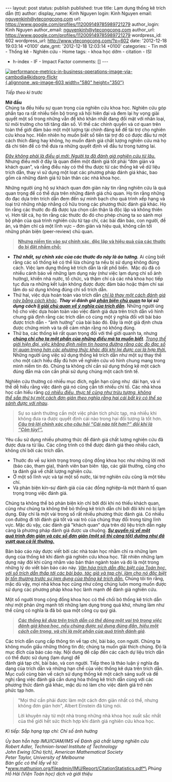 --- layout: post status: publish published: true title: Lạm dụng thống
kê trích dẫn (tt) author: display\_name: Kinh Nguyen login: Kinh Nguyen
email: nguyenkinh@ytecongcong.com url:
https://www.google.com/profiles/112009149785989721279 author\_login:
Kinh Nguyen author\_email: nguyenkinh@ytecongcong.com author\_url:
https://www.google.com/profiles/112009149785989721279 wordpress\_id: 602
wordpress\_url: http://www.ytecongcong.com/?p=602 date: '2012-12-18
19:03:14 +0100' date\_gmt: '2012-12-18 12:03:14 +0100' categories: - Tin
mới - Thống kê - Nghiên cứu - Home tags: - khoa học dởm - citation - ISI
- h-index - IF - Impact Factor comments: \[\] ---

[![](http://www.ytecongcong.com/wp-content/uploads/2012/12/performance-metrics-in-business-operations-image-via-cambodia4kidsorg-flickr.jpg "performance-metrics-in-business-operations-image-via-cambodia4kidsorg-flickr"){.alignnone
.wp-image-603 width="580"
height="350"}](http://www.ytecongcong.com/2012/12/lam-dung-thong-ke-trich-dan-tt/performance-metrics-in-business-operations-image-via-cambodia4kidsorg-flickr/)

*Tiếp theo kì trước*

**Mở đầu**\
Chúng ta đều hiểu sự quan trọng của nghiên cứu khoa học. Nghiên cứu góp
phần tạo ra rất nhiều tiến bộ trong xã hội hiên đại và đem lại hy vọng
giải quyết một số trong những vẫn đề khó khăn nhất đang đối mặt với nhân
loại, từ môi trường cho tới tăng dân số. Vì thế các chính quyền và cơ
quan trên toàn thế giới đảm bảo một một lượng tài chính đáng kể để
tài trợ cho nghiên cứu khoa học. Hiển nhiên họ muốn biết số tiền tài
trợ đó có được đầu tư một cách thích đáng hay không, họ muốn đánh giá
chất lượng nghiên cứu mà họ đã chi tiên để có thể đưa ra những quyết
định về đầu tư trong tương lai.

<span style="text-decoration: underline;">*Đây không phải là điều gì
mới: Người ta đã đánh giá nghiên cứu từ lâu.*</span> Nhưng điều mới ở
đây là quan điểm một đánh giá tốt phải “đơn giản và khách quan”, và rằng
điều này có thể thu được từ các thống kê về dữ liệu trích dẫn, thay vì
sử dụng một loạt các phương pháp đánh giá khác, bao gồm cả những đánh
giá từ bản thân các nhà khoa học.

Những người ủng hộ sự khách quan đơn giản này tin rằng nghiên cứu là quá
quan trọng để có thể dựa trên những đánh giá chủ quan. Họ tin rằng những
đo đạc dựa trên trích dẫn đem đến sự minh bạch cho quá trình xếp hạng và
loại trừ những nhập nhằng cố hữu trong các phương thức đánh giá khác. Họ
tin rằng các thước đo đã được lựa chọn cẩn thận là độc lập và không
thiên vị. Hơn tất cả, họ tin rằng các thước đo đó cho phép chúng ta so
sánh mọi bộ phận của quá trình nghiên cứu từ tạp chí, các bài đăn báo,
con người, đề án, và thậm chỉ cả một lĩnh vực – đơn giản và hiệu quả,
không cần tới những phản biện (peer-review) chủ quan.

> **<span style="text-decoration: underline;">Nhưng niềm tin vào sự
> chính xác, độc lập và hiệu quả của các thước đo bị đặt nhầm
> chỗ:</span>**

-   ***Thứ nhất, sự chính xác của các thước đo này là ảo tưởng.*** Ai
    cũng biết rằng các số thống kê có thể lừa chúng ta nếu bị sử dụng
    không đúng cách. Việc lạm dụng thống kê trích dẫn là rất phổ biến.
     Mặc dù đã có nhiều cánh báo về những lạm dụng này (như việc lạm
    dụng chỉ số ảnh hưởng), khiến nhà nước, tổ chức, và thậm chí cả các
    nhà khoa học tiếp tục đưa ra những kết luận không được được đảm bảo
    hoặc thậm chí sai lầm do sử dụng không đúng chỉ số trích dẫn.
-   Thứ hai, việc dựa hoàn toàn vào trích dẫn <span
    style="text-decoration: underline;">*chỉ là thay một cách đánh giá
    này bằng cách khác*</span>. ***Thay vì đánh giá <span
    style="text-decoration: underline;">phản biện chủ quan</span> ta lại
    sử dụng cách <span style="text-decoration: underline;">lí giải
    chủ quan về ý nghĩa của trích dẫn</span>***. Những người ủng hộ cho
    việc dựa hoàn toàn vào việc đánh giá dựa trên trích dẫn vô hình
    chung giả định rằng các trích dẫn có cùng một ý nghĩa đối với bài
    báo được trích dẫn - “ảnh hưởng” của bài báo đó. Đây là một giả định
    chưa được chứng mình và ta dễ cảm nhận rằng nó không đúng.
-   Thứ ba, các thống kê rất quan trọng đối với thế giới quanh ta,
    nhưng<span style="text-decoration: underline;"> ***chúng chỉ cho ta
    một phần của những điều mà ta muốn biết***</span>. <span
    style="text-decoration: underline;">*Trong thế giới hiện đại, việc
    khẳng định niềm tin hoang đường rằng các đo đạc số trị quan trọng
    hơn các phương thức khác đôi khi lại được coi là hợp thời.*</span>
    Những người ủng việc sử dụng thống kê trích dẫn như một sự thay thế
    cho một cách hiểu đầy đủ hơn về nghiên cứu vô hình chung mang trong
    mình niềm tin đó. Chúng ta không chỉ cần sử dụng thống kê một cách
    đúng đắn mà còn cần phải sử dụng chúng một cách tinh tế.

Nghiên cứu thường có nhiều mục đích, ngắn hạn cũng như  dài hạn, và vì
thế dễ hiểu rằng việc đánh giá nó cũng cần tới nhiều chỉ tố. Các nhà
khoa học cần hiểu rằng <span style="text-decoration: underline;">*có
nhiều điều, thực tế cũng như trừu tượng, không thể sắp thứ tự một cách
đơn giản theo nghĩa rằng hai cái bất kỳ có thể so sánh được với
nhau*</span>.

> Sự so sánh thường cần một việc phân tích phức tạp, mà nhiều khi không
> đưa ra được quyết định cái nào trong hai đối tượng là tốt hơn. <span
> style="text-decoration: underline;">***Câu trả lời chính xác cho câu
> hỏi “Cái nào tốt hơn?” đôi khi là “Còn tùy!”.***</span>

Yêu cầu sử dụng nhiều phương thức để đánh giá chất lượng nghiên cứu đã
được đưa ra từ lâu. Các công trình có thể được đánh giá theo nhiều cách,
không chỉ bởi các trích dẫn.

-   Thước đo về sự kính trọng trong cộng đồng khoa học như những lời mời
    (báo cáo, tham gia), thành viên ban biên  tập, các giải thưởng, cũng
    cho ta đánh giá về chất lượng nghiên cứu.
-   Ở một số lĩnh vực và tại một số nước, tài trợ nghiên cứu cũng là một
    tiêu chí.
-   Và phản biện kín–sự đánh giá của các đồng nghiệp–là một thành tố
    quan trọng trong việc đánh giá.

Chúng ta không thể bỏ phản biện kín chỉ bởi đôi khi nó thiếu khách quan,
cũng như chúng ta không thể bỏ thống kê trích dẫn chỉ bởi đôi khi nó bị
lạm dụng. Đây chỉ là một vài trong số rất nhiều phương thức đánh giá. Có
nhiều con đường đi tới đánh giá tốt và vai trò của chúng thay đổi trong
từng lĩnh vực. Mặc dù vậy, các đánh giá "khách quan" dựa trên dữ liệu
trích dẫn ngày càng là phương pháp đánh giá được ưa chuộng. <span
style="text-decoration: underline;">***Sự quyến rũ về một quá trình đơn
giản và các số đơn giản (một số thì càng tốt) dường như đã vượt qua cả
lẽ thường.***</span>

Bản báo cáo này được viết bởi các nhà toán học nhằm chỉ ra những lạm
dụng của thống kê khi đánh giá nghiên cứu khoa học. Tất nhiên những lạm
dụng này đôi khi cũng nhằm vào bản thân ngành toán và đó là một trong
những lý do viết bản báo cáo này. <span
style="text-decoration: underline;">*Văn hóa trích dẫn đặc biệt của Toán
học, với số trích dẫn thấp tới các bài báo, tác giả và tạp chí, làm
cho nó đặc biệt bị tổn thương trước sự lạm dụng của thống kê trích
dẫn.*</span> Chúng tôi tin rằng, mặc dù vậy, mọi nhà khoa học cũng như
công chúng luôn mong muốn được sử dụng các phương pháp khoa học lành
mạnh để đánh giá nghiên cứu.

Một số người trong cộng đồng khoa học có thể chối bỏ thống kê trích dẫn
như một phản ứng mạnh tới những lạm dụng trong quá khứ, nhưng làm như
thế cũng có nghĩa là đã bỏ qua một công cụ quý giá.

> *<span style="text-decoration: underline;">**Các thống kê dựa trên
> trích dẫn có thể đóng một vai trò trong việc đánh giá khoa học, nếu
> chúng được sử dụng đúng đắn, hiểu một cách cẩn trọng, và chỉ là một
> phần của quá trình đánh giá**</span>*.

Các trích dẫn cung cấp thông tin về tạp chí, bài báo, con người. Chúng
ta không muốn giấu những thông tin đó; chúng ta muốn giải thích
chúng. Đó là mục đích của báo cáo này. Nội dung đề cấp đến các cách dự
liệu trích dẫn có thể được sử dụng (lạm dụng) để\
đánh giá tạp chí, bài báo, và con người. Tiếp theo là thảo luận ý nghĩa
đa dạng của trích dẫn và những hạn chế của việc thống kê dựa trên trích
dẫn. Mục cuối cùng bàn về cách sử dụng thống kê một cách sáng suốt và đề
nghị rằng việc đánh giá cần dung hòa thống kê trích dẫn cùng với các
phương thức đánh giá khác, mặc dù nó làm cho việc đánh giá trở nên
phức tạp hơn.

> "Mọi thứ cần phải được làm một cách đơn giản nhất có thể, nhưng không
> đơn giản hơn", Albert Einstein đã từng nói.
>
> Lời khuyên này từ một nhà trong những nhà khoa học xuất sắc nhất của
> thế giới hết sức thích hợp khi đánh giá nghiên cứu khoa học.

*Kì tiếp: Sắp hạng tạp chí: Chỉ số ảnh hưởng*

*Ủy ban hỗn hợp IMU/ICIAM/IMS về Đánh giá chất lượng nghiên cứu*\
*Robert Adler, Technion-Israel Institute of Technology*\
*John Ewing (Chủ tịch), American Mathematical Society*\
*Peter Taylor, University of Melbourne*\
*Bản gốc có thể lấy về từ:*\
*www.mathunion.org/fileadmin/IMU/Report/CitationStatistics.pdf*\
*Phùng Hồ Hải (Viện Toán học) dịch và giới thiệu*
